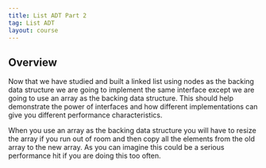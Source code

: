 ```yaml
---
title: List ADT Part 2
tag: List ADT
layout: course
---
```


## Overview

Now that we have studied and built a linked list using nodes as the backing data structure we are
going to implement the same interface except we are going to use an array as the backing data
structure. This should help demonstrate the power of interfaces and how different implementations
can give you different performance characteristics.

When you use an array as the backing data structure you will have to resize the array if you run out
of room and then copy all the elements from the old array to the new array. As you can imagine this
could be a serious performance hit if you are doing this too often. 
